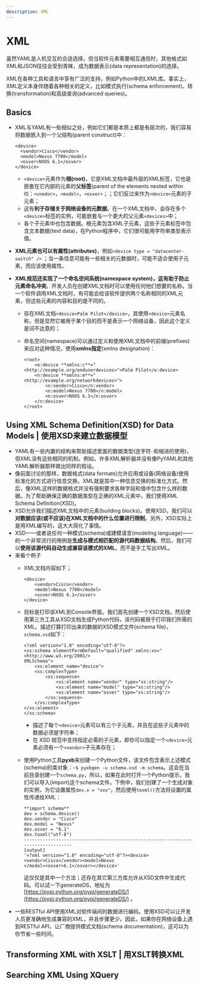 ```yaml
---
description: XML
---
```


# XML

虽然YAML是人机交互的合适选择，但当软件元素需要相互通信时，其他格式如XML和JSON往往会受到青睐，成为数据表示\(data representation\)的选择。

XML在各种工具和语言中享有广泛的支持，例如Python中的LXML库。事实上，XML定义本身伴随着各种相关的定义，比如模式执行\(schema enforcement\)、转换\(transformation\)和高级查询\(advanced queries\)。

## Basics

* XML与YAML有一些相似之处，例如它们都是本质上都是有层次的，我们容易将数据嵌入到一个父结构\(parent construct\)中：

  ```text
  <device>
  	<vendor>Cisco</vendor>
  	<model>Nexus 7700</model>
  	<osver>NXOS 6.1</osver>
  </device>
  ```

  * `<device>`元素作为**根\(root\)**，它是XML文档中最外层的XML标签，它也是嵌套在它内部的元素的**父标签**\(parent of the elements nested within it\)：`<vnedor>`，`<model>`，`<osver>`；；它们反过来作为`<device>`元素的子元素；
  * 这有**利于存储关于网络设备的元数据**。在一个XML文档中，会存在多个`<device>`标签的实例，可能嵌套与一个更大的父元素`<devices>`中；
  * 各个子元素中也包含数据。根元素包含XML子元素，这些子元素标签中包含文本数据\(text data\)，在Python程序中，它们很可能用字符串类型表示值。

* **XML元素也可以有属性\(attributes\)**，例如`<device type = "datacenter-switch" />` ；当一条信息可能有一些相关的元数据时，可能不适合使用子元素，而应该使用属性。
* **XML规范还实现了一个命名空间系统\(namespace system\)，这有助于防止元素命名冲突**。开发人员在创建XML文档时可以使用任何他们想要的名称。当一个软件调用XML文档时，有可能会给该软件提供两个名称相同的XML元素，但这些元素的内容和目的是不同的。
  * 存在XML文档`<device>Palm Pilot</device>`，其使用`<device>`元素名称，但是显然它被用于某个目的而不是表示一个网络设备，因此这个定义是词不达意的；
  * 命名空间\(namespace\)可以通过定义和使用XML文档中的前缀\(prefixes\)来应对这种情况，使用**xmlns指定**\(xmlns designation\)：

    ```text
    <root>
    	<e:device **xmlns:c**="<http://example.org/enduserdevices>">Palm Pilot</e:device>
    	<n:device **xmlns:m**="<http://example.org/networkdevices>">
    		<n:vendor>Cisco</n:vendor>
    		<n:model>Nexus 7700</n:model>
    		<n:osver>NXOS 6.1</n:osver>
    	</n:device>
    </root>
    ```

## Using XML Schema Definition\(XSD\) for Data Models \| 使用XSD来建立数据模型

* YAML有一些内置的结构来帮助描述里面的数据类型\(连字符`-`和缩进的使用\)，但XML没有这些相同的机制。例如，许多XML解析器并没有像PyYAML和其他YAML解析器那样做出同样的假设。
* 像前面讨论的那样，数据格式\(data formats\)允许应用或设备\(网络设备\)使用标准化的方式进行信息交换。XML就是其中一种信息交换的标准化方式。然后，像XML这样的数据格式并没有强制要求各种字段和值中包含什么样的数据。为了帮助确保正确的数据类型在正确的XML元素中，我们使用XML Schema Definition\(XSD\)。
* XSD允许我们描述XML文档中的元素\(building blocks\)。使用XSD，我们可以**对数据应该\(或不应该\)在XML文档中的什么位置进行限制**。另外，XSD实际上是用XML编写的，这大大简化了事情。
* XSD——或者说任何一种模式\(schema\)或建模语言\(modeling language\)——的一个非常流行的用例是**生成与模式相匹配的源代码数据结构**。然后，我们可以**使用该源代码自动生成兼容该模式的XML**，而不是手工写出XML。
* 来看个例子
  * XML文档内容如下；

    ```text
    <device>
    	<vendor>Cisco</vendor>
    	<model>Nexus 7700</model>
    	<osver>NXOS 6.1</osver>
    </device>
    ```

  * 目标是打印该XML到Console界面。我们首先创建一个XSD文档，然后使用第三方工具从XSD文档生成Python代码，该代码被用于打印我们所需的XML。描述打算打印出来的数据的XSD模式文件\(schema file\)，`schema.xsd`如下：

    ```text
    <?xml version="1.0" encoding="utf-8"?>
    <xs:schema elementFormDefault="qualified" xmlns:xs="<http://www.w3.org/2001/>
    XMLSchema">
    	<xs:element name="device">
    	<xs:complexType>
    		<xs:sequence>
    			<xs:element name="vendor" type="xs:string"/>
    			<xs:element name="model" type="xs:string"/>
    			<xs:element name="osver" type="xs:string"/>
    		</xs:sequence>
    	</xs:complexType>
    </xs:element>
    </xs:schema>
    ```

    * 描述了每个`<device>`元素可以有三个子元素，并且在这些子元素中的数据必须是字符串；
    * 在 XSD 规范中支持指定必需的子元素，即你可以指定一个`<device>`元素必须有一个`<vendor>`子元素存在；

  * 使用Python工具**pyxb**来创建一个Python文件，该文件包含表示上述模式\(schema\)的类对象：`~$ pyxbgen -u schema.xsd -m schema`。这会在当前目录创建一个`schema.py`，所以，如果在此时打开一个Python提示，我们可以导入\(import\)这个schema文件。下例中，我们创建了一个生成对象的实例，为它设置属性`dev.x = "xxx"`，然后使用`toxml()`方法将设置的属性传递给XML：

    ```text
    **import schema**
    dev = schema.device()
    dev.vendor = "Cisco"
    dev.model = "Nexus"
    dev.osver = "6.1"
    dev.toxml("utf-8")
    ---------------------------------------------------------------------------------
    [output]
    '<?xml version="1.0" encoding="utf-8"?><device><vendor>Cisco</vendor><model>Nexus
    </model><osver>6.1</osver></device>'
    ```

    这仅仅是其中一个方法；还存在其它第三方库允许从XSD文件中生成代码。可以试一下generateDS，地址为[https://pypi.python.org/pypi/generateDS/](https://pypi.python.org/pypi/generateDS/) 。
* 一些RESTful API使用XML对软件端间的数据进行编码。使用XSD可以让开发人员更准确地生成兼容的XML，并且步骤更少。因此，如果你在网络设备上遇到RESTful API，让厂商提供模式文档\(schema documentation\)，这可以为你节省一些时间。

## Transforming XML with XSLT \| 用XSLT转换XML

## Searching XML Using XQuery

